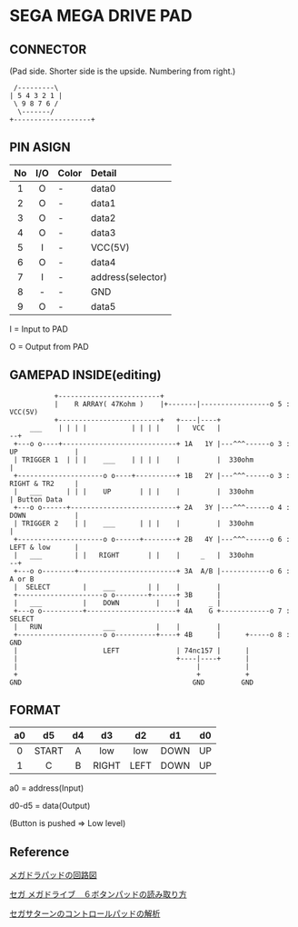 # SEGA MEGA DRIVE PAD

## CONNECTOR
(Pad side. Shorter side is the upside. Numbering from right.)

```
 /---------\
| 5 4 3 2 1 |
 \ 9 8 7 6 /
  \-------/
+-------------------+
```

## PIN ASIGN

|No|I/O| Color | Detail   |
|:-:|:-:|:-|:-|
| 1| O | -     | data0    |
| 2| O | -     | data1    |
| 3| O | -     | data2    |
| 4| O | -     | data3    |
| 5| I | -     | VCC(5V)  |
| 6| O | -     | data4    |
| 7| I | -     | address(selector)    |
| 8| - | -     | GND      |
| 9| O | -     | data5    |

 I = Input to PAD
 
 O = Output from PAD

## GAMEPAD INSIDE(editing)
```
           +-------------------------+
           |    R ARRAY( 47Kohm )    |+-------|-----------------o 5 : VCC(5V)
           +-------------------------+   +----|----+
     ___    | | | |           | | | |    |   VCC   |                                --+
 +---o o----+----------------------------+ 1A   1Y |---^^^------o 3 : UP              |
 | TRIGGER 1  | | |    ___    | | | |    |         |  330ohm                          |
 +---------------------o o----+----------+ 1B   2Y |---^^^------o 3 : RIGHT & TR2     |
 |   ___      | | |    UP       | | |    |         |  330ohm                          | Button Data
 +---o o------+--------------------------+ 2A   3Y |---^^^------o 4 : DOWN            |
 | TRIGGER 2    | |    ___      | | |    |         |  330ohm                          |
 +---------------------o o------+--------+ 2B   4Y |---^^^------o 6 : LEFT & low      |
 |   ___        | |   RIGHT       | |    |     _   |  330ohm                        --+
 +---o o--------+------------------------+ 3A  A/B |------------o 6 : A or B
 |  SELECT        |    ___        | |    |         |
 +---------------------o o--------+------+ 3B      |
 |   ___          |    DOWN         |    |       _ |
 +---o o----------+----------------------+ 4A    G +------------o 7 : SELECT
 |   RUN               ___          |    |         |
 +---------------------o o----------+----+ 4B      |      +-----o 8 : GND
 |                     LEFT              | 74nc157 |      |
 |                                       +----|----+      |
 |                                            |           |
 +                                            +           +
GND                                          GND         GND
```

## FORMAT

|a0| d5 | d4|     d3|   d2|    d1|  d0|
|:-:|:-:|:-:|:-:|:-:|:-:|:-:|
| 0|START| A | low  | low | DOWN | UP |
| 1| C   | B | RIGHT| LEFT| DOWN | UP |

a0 = address(Input)
 
d0-d5 = data(Output)
 
(Button is pushed => Low level)

## Reference
[メガドラパッドの回路図](https://nicotakuya.hatenablog.com/entry/20081029/1225295517)

[セガ メガドライブ　６ボタンパッドの読み取り方](https://applause.elfmimi.jp/md6bpad.html)

[セガサターンのコントロールパッドの解析](http://kaele.com/~kashima/games/saturn.html)
